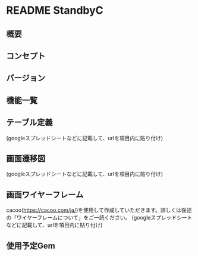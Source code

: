 # README StandbyC

## 概要
## コンセプト
## バージョン
## 機能一覧
## テーブル定義
   (googleスプレッドシートなどに記載して、urlを項目内に貼り付け)
## 画面遷移図
  (googleスプレッドシートなどに記載して、urlを項目内に貼り付け)
## 画面ワイヤーフレーム
  cacoo(https://cacoo.com/ja/)を使用して作成していただきます。詳しくは後述の「ワイヤーフレームについて」をご一読ください。
  (googleスプレッドシートなどに記載して、urlを項目内に貼り付け)
## 使用予定Gem
